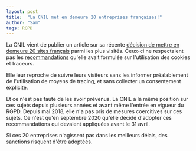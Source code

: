 ```yaml
---
layout: post
title:  "La CNIL met en demeure 20 entreprises françaises!"
author: "Sam"
tags: RGPD
---
```


La CNIL vient de publier un article sur sa récente [décision de mettre en demeure 20 sites français](https://www.cnil.fr/fr/cookies-une-vingtaine-organismes-mis-en-demeure) parmi les plus visités. Ceux-ci ne respectaient pas les [recommandations](https://www.cnil.fr/sites/default/files/atoms/files/recommandation-cookies-et-autres-traceurs.pdf) qu'elle avait formulée sur l'utilisation des cookies et traceurs.

Elle leur reproche de suivre leurs visiteurs sans les informer préalablement de l'utilisation de moyens de tracing, et sans collecter un consentement explicite.

Et ce n'est pas faute de les avoir prévenus. La CNIL a la même position sur ces sujets depuis plusieurs années et avant même l'entrée en vigueur du RGPD. Depuis mai 2018, elle n'a pas pris de mesures coercitives sur ces sujets. Ce n'est qu'en septembre 2020 qu'elle décidé d'adopter ces recommandations qui devaient appliquées avant le 31 avril.

Si ces 20 entreprises n'agissent pas dans les meilleurs délais, des sanctions risquent d'être adoptées.